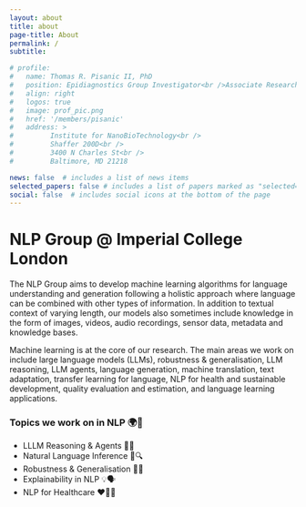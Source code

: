```yaml
---
layout: about
title: about
page-title: About
permalink: /
subtitle:

# profile:
#   name: Thomas R. Pisanic II, PhD
#   position: Epidiagnostics Group Investigator<br />Associate Research Professor <br /> <a href="https://breakthroughcancer.org/">Break <i>Through</i> Cancer</a> Scientist
#   align: right
#   logos: true
#   image: prof_pic.png
#   href: '/members/pisanic'
#   address: >
#         Institute for NanoBioTechnology<br />
#         Shaffer 200D<br />
#         3400 N Charles St<br />        
#         Baltimore, MD 21218

news: false  # includes a list of news items
selected_papers: false # includes a list of papers marked as "selected={true}"
social: false  # includes social icons at the bottom of the page
---
```


<h1> NLP Group @ Imperial College London </h1>
The NLP Group aims to develop machine learning algorithms for language understanding and generation following a holistic approach where language can be combined with other types of information. In addition to textual context of varying length, our models also sometimes include knowledge in the form of images, videos, audio recordings, sensor data, metadata and knowledge bases. 

Machine learning is at the core of our research. The main areas we work on include large language models (LLMs), robustness & generalisation, LLM reasoning, LLM agents, language generation, machine translation, text adaptation, transfer learning for language, NLP for health and sustainable development, quality evaluation and estimation, and language learning applications.


<h3>Topics we work on in NLP 🌍💬</h3>
<ul>
    <li>LLLM Reasoning & Agents 🤖🔬</li>
    <li>Natural Language Inference 🧠🔍</li>
    <li>Robustness & Generalisation 💪🌐</li>
    <li>Explainability in NLP 💡🗣️</li>
    <li>NLP for Healthcare ❤️👩‍⚕️</li>
</ul>
<!-- Welcome to to the website of Dr. Thomas Pisanic and the Epidiagnostics Group at Johns Hopkins University! I work with the <a href = "https://me.jhu.edu/thwang/">Wang laboratory</a> and an interdisciplinary <a href="/team/">team of JHU researchers</a> to gain deeper insight into the epigenetics of carcinogenesis and apply this knowledge toward the development of novel microfluidic molecular analysis platforms for cancer diagnostic applications. Our "epidiagnostics" team is comprised of faculty with a wide range of complementary expertise, including: <a href = "/members/Pisanic">Dr. Thomas Pisanic </a> (epigenetics, biomarker discovery and assay development), <a href = "https://engineering.jhu.edu/faculty/tza-huei-jeff-wang/"> Dr. Tza-Huei Wang </a>(bioengineering and microfluidic technologies), <a href ="https://www.hopkinsmedicine.org/profiles/details/hariharan-easwaran">Dr. Hari Easwaran </a> (genetics and epigenetics of cancer and aging) and <a href="https://www.hopkinsmedicine.org/profiles/details/leslie-cope">Dr. Leslie Cope</a> (biostatistics and bioinformatics). Together, we work with numerous <a href ="/collaborators"> collaborators</a> from Johns Hopkins and beyond to apply our epigenetic methods to resolve manifold challenges in various areas of cancer research. -->

